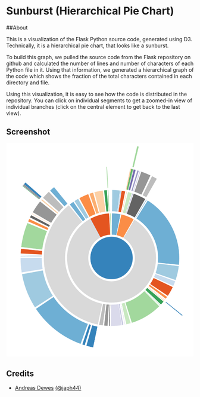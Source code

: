 # Sunburst (Hierarchical Pie Chart)

##About

This is a visualization of the Flask Python source code, generated using D3. Technically, it is a hierarchical pie chart, that looks like a sunburst.

To build this graph, we pulled the source code from the Flask repository on github and calculated the number of lines and number of characters of each Python file in it. Using that information, we generated a hierarchical graph of the code which shows the fraction of the total characters contained in each directory and file.

Using this visualization, it is easy to see how the code is distributed in the repository. You can click on individual segments to get a zoomed-in view of individual branches (click on the central element to get back to the last view).

## Screenshot

![Alt text](/sunburst/sunburst.png?raw=true "Hierarchical pie chart (Sunburst)")

## Credits

* [Andreas Dewes](http://www.andreas-dewes.de) [(@japh44)](http://twitter.com/japh44)
